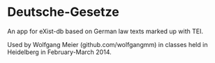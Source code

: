 Deutsche-Gesetze
================

An app for eXist-db based on German law texts marked up with TEI.

Used by Wolfgang Meier (github.com/wolfgangmm) in classes held in Heidelberg in February-March 2014.
